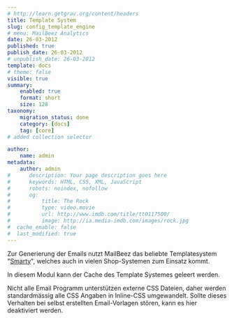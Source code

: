 ```yaml
---
# http://learn.getgrav.org/content/headers
title: Template System
slug: config_template_engine
# menu: MailBeez Analytics
date: 26-03-2012
published: true
publish_date: 26-03-2012
# unpublish_date: 26-03-2012
template: docs
# theme: false
visible: true
summary:
    enabled: true
    format: short
    size: 128
taxonomy:
    migration_status: done
    category: [docs]
    tag: [core]
# added collection selector

author:
    name: admin
metadata:
    author: admin
#      description: Your page description goes here
#      keywords: HTML, CSS, XML, JavaScript
#      robots: noindex, nofollow
#      og:
#          title: The Rock
#          type: video.movie
#          url: http://www.imdb.com/title/tt0117500/
#          image: http://ia.media-imdb.com/images/rock.jpg
#  cache_enable: false
#  last_modified: true
---
```


Zur Generierung der Emails nutzt MailBeez das beliebte Templatesystem "[Smarty](http://smarty.net)", welches auch in vielen Shop-Systemen zum Einsatz kommt.

In diesem Modul kann der Cache des Template Systemes geleert werden.

Nicht alle Email Programm unterstützen externe CSS Dateien, daher werden standardmässig alle CSS Angaben in Inline-CSS umgewandelt. Sollte dieses Verhalten bei selbst erstellten Email-Vorlagen stören, kann es hier deaktiviert werden.